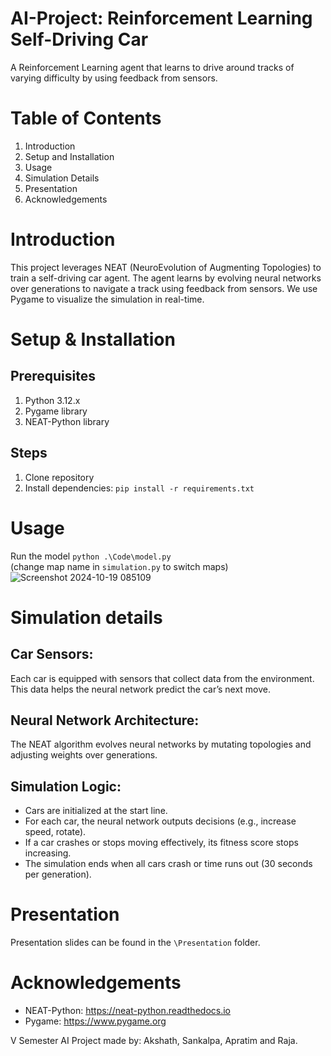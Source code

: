 # AI-Project: Reinforcement Learning Self-Driving Car
A Reinforcement Learning agent that learns to drive around tracks of varying difficulty by using feedback from sensors.

# Table of Contents
1. Introduction
2. Setup and Installation
3. Usage
4. Simulation Details
5. Presentation
6. Acknowledgements

# Introduction
This project leverages NEAT (NeuroEvolution of Augmenting Topologies) to train a self-driving car agent. The agent learns by evolving neural networks over generations to navigate a track using feedback from sensors. We use Pygame to visualize the simulation in real-time.

# Setup & Installation
## Prerequisites
1. Python 3.12.x
2. Pygame library
3. NEAT-Python library

## Steps
1. Clone repository
2. Install dependencies:
   ```pip install -r requirements.txt```

# Usage
Run the model
```python .\Code\model.py```  
   (change map name in ```simulation.py``` to switch maps)  
 ![Screenshot 2024-10-19 085109](https://github.com/user-attachments/assets/cb45ea2b-5fcf-4ffb-8c89-63600b975dd2)
   

# Simulation details
## Car Sensors:
Each car is equipped with sensors that collect data from the environment. This data helps the neural network predict the car’s next move.

## Neural Network Architecture:
The NEAT algorithm evolves neural networks by mutating topologies and adjusting weights over generations.

## Simulation Logic:
* Cars are initialized at the start line.
* For each car, the neural network outputs decisions (e.g., increase speed, rotate).
* If a car crashes or stops moving effectively, its fitness score stops increasing.
* The simulation ends when all cars crash or time runs out (30 seconds per generation).

# Presentation
Presentation slides can be found in the ```\Presentation``` folder.

# Acknowledgements
* NEAT-Python: https://neat-python.readthedocs.io
* Pygame: https://www.pygame.org

V Semester AI Project made by: Akshath, Sankalpa, Apratim and Raja. 
